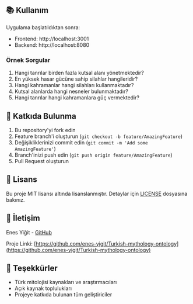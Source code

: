 
## 📚 Kullanım

Uygulama başlatıldıktan sonra:
- Frontend: http://localhost:3001
- Backend: http://localhost:8080

### Örnek Sorgular
1. Hangi tanrılar birden fazla kutsal alanı yönetmektedir?
2. En yüksek hasar gücüne sahip silahlar hangileridir?
3. Hangi kahramanlar hangi silahları kullanmaktadır?
4. Kutsal alanlarda hangi nesneler bulunmaktadır?
5. Hangi tanrılar hangi kahramanlara güç vermektedir?

## 🤝 Katkıda Bulunma

1. Bu repository'yi fork edin
2. Feature branch'i oluşturun (`git checkout -b feature/AmazingFeature`)
3. Değişikliklerinizi commit edin (`git commit -m 'Add some AmazingFeature'`)
4. Branch'inizi push edin (`git push origin feature/AmazingFeature`)
5. Pull Request oluşturun

## 📝 Lisans

Bu proje MIT lisansı altında lisanslanmıştır. Detaylar için [LICENSE](LICENSE) dosyasına bakınız.

## 📧 İletişim

Enes Yiğit - [GitHub](https://github.com/enes-yigit)

Proje Linki: [https://github.com/enes-yigit/Turkish-mythology-ontology](https://github.com/enes-yigit/Turkish-mythology-ontology)

## 🙏 Teşekkürler

- Türk mitolojisi kaynakları ve araştırmacıları
- Açık kaynak toplulukları
- Projeye katkıda bulunan tüm geliştiriciler